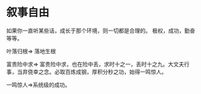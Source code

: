 # 叙事自由
如果你一直听某些话，成长于那个环境，则一切都是合理的。
极权，成功，勤奋等等。

叶落归根=> 落地生根

富贵险中求=> 富贵险中求，也在险中丢，求时十之一，丢时十之九。大文夫行事，当弃侥幸之念。必取百炼成钢，厚积分秒之功，始得一鸣惊人。

一鸣惊人=>系统级的成功。